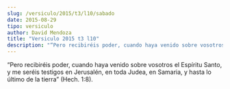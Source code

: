 ```yaml
---
slug: /versiculo/2015/t3/l10/sabado
date: 2015-08-29
tipo: versiculo
author: David Mendoza
title: "Versiculo 2015 t3 l10"
description: "“Pero recibiréis poder, cuando haya venido sobre vosotros el Espíritu Santo, y me seréis testigos en Jerusalén, en toda Judea, en Samaria, y hasta lo último de la tierra” (Hech. 1:8)."
---
```


“Pero recibiréis poder, cuando haya venido sobre vosotros el Espíritu Santo, y me seréis testigos en Jerusalén, en toda Judea, en Samaria, y hasta lo último de la tierra” (Hech. 1:8).
